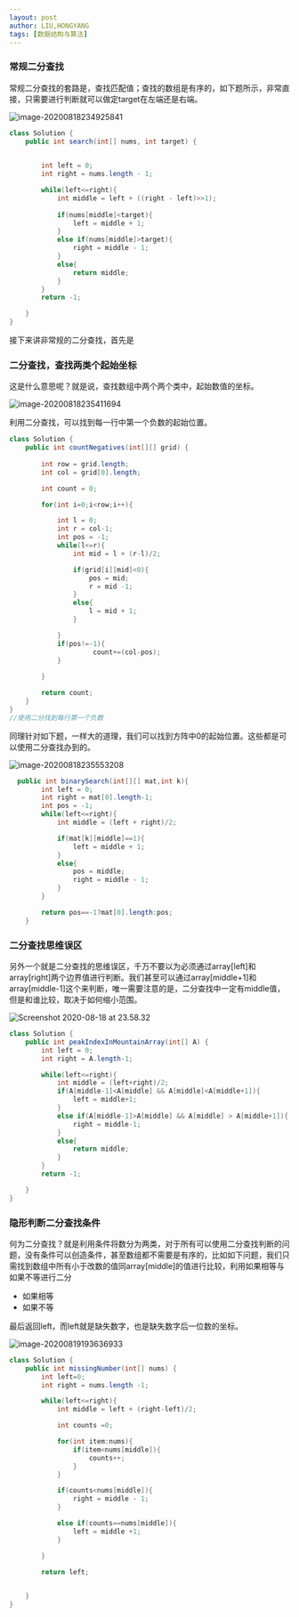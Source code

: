 ```yaml
---
layout: post
author: LIU,HONGYANG
tags: [数据结构与算法]
---
```




### 常规二分查找



常规二分查找的套路是，查找匹配值；查找的数组是有序的，如下题所示，非常直接，只需要进行判断就可以做定target在左端还是右端。



![image-20200818234925841](https://tva1.sinaimg.cn/large/007S8ZIlgy1ghveewzruuj30n40lo40q.jpg)



```java
class Solution {
    public int search(int[] nums, int target) {

        
        int left = 0;
        int right = nums.length - 1;

        while(left<=right){
            int middle = left + ((right - left)>>1);
            
            if(nums[middle]<target){
                left = middle + 1;
            }
            else if(nums[middle]>target){
                right = middle - 1;
            }
            else{
                return middle;
            }
        }
        return -1;

    }
}
```



接下来讲非常规的二分查找，首先是



### 二分查找，查找两类个起始坐标



这是什么意思呢？就是说，查找数组中两个两个类中，起始数值的坐标。



![image-20200818235411694](https://tva1.sinaimg.cn/large/007S8ZIlgy1ghvejwbd9qj30vq0q0di5.jpg)



利用二分查找，可以找到每一行中第一个负数的起始位置。



```java
class Solution {
    public int countNegatives(int[][] grid) {
            
        int row = grid.length;
        int col = grid[0].length;

        int count = 0;

        for(int i=0;i<row;i++){

            int l = 0;
            int r = col-1;
            int pos = -1;
            while(l<=r){
                int mid = l + (r-l)/2;

                if(grid[i][mid]<0){
                    pos = mid;
                    r = mid -1;
                }
                else{
                    l = mid + 1;
                }

            }
            if(pos!=-1){
                     count+=(col-pos);
            }
           
        }

        return count;
    }
}
//使用二分找到每行第一个负数
```



同理针对如下题，一样大的道理，我们可以找到方阵中0的起始位置。这些都是可以使用二分查找办到的。



![image-20200818235553208](https://tva1.sinaimg.cn/large/007S8ZIlgy1ghvelktbabj30vs0q0q5w.jpg)



```java
  public int binarySearch(int[][] mat,int k){
        int left = 0;
        int right = mat[0].length-1;
        int pos = -1;
        while(left<=right){
            int middle = (left + right)/2;

            if(mat[k][middle]==1){
                left = middle + 1;
            }
            else{
                pos = middle;
                right = middle - 1;
            }
        }

        return pos==-1?mat[0].length:pos;
    }
```





### 二分查找思维误区



另外一个就是二分查找的思维误区，千万不要以为必须通过array[left]和array[right]两个边界值进行判断。我们甚至可以通过array[middle+1]和array[middle-1]这个来判断，唯一需要注意的是，二分查找中一定有middle值，但是和谁比较，取决于如何缩小范围。



![Screenshot 2020-08-18 at 23.58.32](https://tva1.sinaimg.cn/large/007S8ZIlgy1ghvep00fv2j30lm0kkq4p.jpg)



```java
class Solution {
    public int peakIndexInMountainArray(int[] A) {
        int left = 0;
        int right = A.length-1;

        while(left<=right){
            int middle = (left+right)/2;
            if(A[middle-1]<A[middle] && A[middle]<A[middle+1]){
                left = middle+1;
            }
            else if(A[middle-1]>A[middle] && A[middle] > A[middle+1]){
                right = middle-1;
            }
            else{
                return middle;
            }
        }
        return -1;

    }
}
```





### 隐形判断二分查找条件



何为二分查找？就是利用条件将数分为两类，对于所有可以使用二分查找判断的问题，没有条件可以创造条件，甚至数组都不需要是有序的，比如如下问题，我们只需找到数组中所有小于改数的值同array[middle]的值进行比较，利用如果相等与如果不等进行二分

- 如果相等
- 如果不等

最后返回left，而left就是缺失数字，也是缺失数字后一位数的坐标。





![image-20200819193636933](https://tva1.sinaimg.cn/large/007S8ZIlgy1ghwcq5wtg4j30sw0fyjsx.jpg)

```java
class Solution {
    public int missingNumber(int[] nums) {
        int left=0;
        int right = nums.length -1;

        while(left<=right){
            int middle = left + (right-left)/2;

            int counts =0;

            for(int item:nums){
                if(item<nums[middle]){
                    counts++;
                }
            }

            if(counts<nums[middle]){
                right = middle - 1;
            }

            else if(counts==nums[middle]){
                left = middle +1;
            }

        }

        return left;

       
    }
}
```

